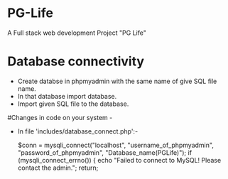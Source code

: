# PG-Life
A Full stack web development Project "PG Life"

# Database connectivity
- Create databse in phpmyadmin with the same name of give SQL file name.
- In that database import database.
- Import given SQL file to the database.

#Changes in code on your system -
- In file 'includes/database_connect.php':-

    $conn = mysqli_connect("localhost", "username_of_phpmyadmin", "password_of_phpmyadmin", "Database_name(PGLife)");
    if (mysqli_connect_errno()) {
        echo "Failed to connect to MySQL! Please contact the admin.";
    return;
